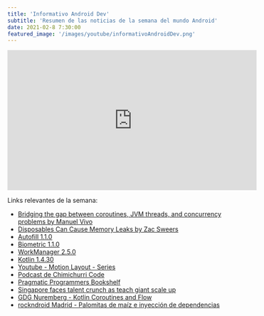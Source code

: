 ```yaml
---
title: 'Informativo Android Dev'
subtitle: 'Resumen de las noticias de la semana del mundo Android'
date: 2021-02-8 7:30:00
featured_image: '/images/youtube/informativoAndroidDev.png'
---
```


<iframe width="560" height="315" src="https://www.youtube.com/embed/n9Ob9CVwweI" frameborder="0" allow="accelerometer; autoplay; clipboard-write; encrypted-media; gyroscope; picture-in-picture" allowfullscreen></iframe>

Links relevantes de la semana:

*  [Bridging the gap between coroutines, JVM threads, and concurrency problems by Manuel Vivo](https://medium.com/androiddevelopers/bridging-the-gap-between-coroutines-jvm-threads-and-concurrency-problems-864e563bd7c)
*  [Disposables Can Cause Memory Leaks by Zac Sweers](https://www.zacsweers.dev/disposables-can-cause-memory-leaks)
*  [Autofill 1.1.0](https://developer.android.com/jetpack/androidx/releases/autofill#1.1.0)
*  [Biometric 1.1.0](https://developer.android.com/jetpack/androidx/releases/biometric#1.1.0)
*  [WorkManager 2.5.0](https://developer.android.com/jetpack/androidx/releases/work#2.5.0)
*  [Kotlin 1.4.30](https://blog.jetbrains.com/kotlin/2021/02/kotlin-1-4-30-released/)
*  [Youtube - Motion Layout - Series](https://www.youtube.com/playlist?list=PLWz5rJ2EKKc_PEOEHNBEyy6tPX1EgtUw2)
*  [Podcast de Chimichurri Code](https://chimichurrico.de/)
*  [Pragmatic Programmers Bookshelf](https://medium.com/pragmatic-programmers/directory-of-pragmatic-programmer-books-on-medium-6a5cbadbd4b4)
*  [Singapore faces talent crunch as teach giant scale up](https://financialpost.com/pmn/business-pmn/singapore-faces-talent-crunch-as-tech-giants-scale-up)
*  [GDG Nuremberg - Kotlin Coroutines and Flow](https://gdg.community.dev/events/details/google-gdg-nuremberg-presents-kotlin-coroutines-flow-foundations-of-multithreading-async-session/)
*  [rockndroid Madrid - Palomitas de maíz e inyección de dependencias](https://www.meetup.com/rockndroidmad/events/276145033/)